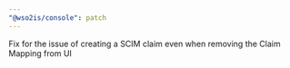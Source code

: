 ```yaml
---
"@wso2is/console": patch
---
```


Fix for the issue of creating a SCIM claim even when removing the Claim Mapping from UI

